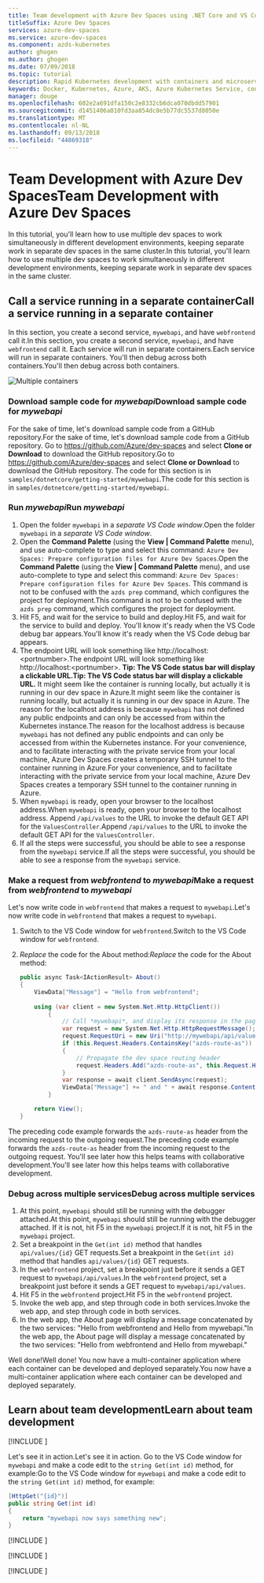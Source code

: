 ```yaml
---
title: Team development with Azure Dev Spaces using .NET Core and VS Code| Microsoft Docs
titleSuffix: Azure Dev Spaces
services: azure-dev-spaces
ms.service: azure-dev-spaces
ms.component: azds-kubernetes
author: ghogen
ms.author: ghogen
ms.date: 07/09/2018
ms.topic: tutorial
description: Rapid Kubernetes development with containers and microservices on Azure
keywords: Docker, Kubernetes, Azure, AKS, Azure Kubernetes Service, containers
manager: douge
ms.openlocfilehash: 602e2a691dfa150c2e8332cb6dca070dbdd57901
ms.sourcegitcommit: d1451406a010fd3aa854dc8e5b77dc5537d8050e
ms.translationtype: MT
ms.contentlocale: nl-NL
ms.lasthandoff: 09/13/2018
ms.locfileid: "44869318"
---
```

# <a name="team-development-with-azure-dev-spaces"></a><span data-ttu-id="741b7-104">Team Development with Azure Dev Spaces</span><span class="sxs-lookup"><span data-stu-id="741b7-104">Team Development with Azure Dev Spaces</span></span>

<span data-ttu-id="741b7-105">In this tutorial, you'll learn how to use multiple dev spaces to work simultaneously in different development environments, keeping separate work in separate dev spaces in the same cluster.</span><span class="sxs-lookup"><span data-stu-id="741b7-105">In this tutorial, you'll learn how to use multiple dev spaces to work simultaneously in different development environments, keeping separate work in separate dev spaces in the same cluster.</span></span>

## <a name="call-a-service-running-in-a-separate-container"></a><span data-ttu-id="741b7-106">Call a service running in a separate container</span><span class="sxs-lookup"><span data-stu-id="741b7-106">Call a service running in a separate container</span></span>

<span data-ttu-id="741b7-107">In this section, you create a second service, `mywebapi`, and have `webfrontend` call it.</span><span class="sxs-lookup"><span data-stu-id="741b7-107">In this section, you create a second service, `mywebapi`, and have `webfrontend` call it.</span></span> <span data-ttu-id="741b7-108">Each service will run in separate containers.</span><span class="sxs-lookup"><span data-stu-id="741b7-108">Each service will run in separate containers.</span></span> <span data-ttu-id="741b7-109">You'll then debug across both containers.</span><span class="sxs-lookup"><span data-stu-id="741b7-109">You'll then debug across both containers.</span></span>

![Multiple containers](media/common/multi-container.png)

### <a name="download-sample-code-for-mywebapi"></a><span data-ttu-id="741b7-111">Download sample code for *mywebapi*</span><span class="sxs-lookup"><span data-stu-id="741b7-111">Download sample code for *mywebapi*</span></span>
<span data-ttu-id="741b7-112">For the sake of time, let's download sample code from a GitHub repository.</span><span class="sxs-lookup"><span data-stu-id="741b7-112">For the sake of time, let's download sample code from a GitHub repository.</span></span> <span data-ttu-id="741b7-113">Go to https://github.com/Azure/dev-spaces and select **Clone or Download** to download the GitHub repository.</span><span class="sxs-lookup"><span data-stu-id="741b7-113">Go to https://github.com/Azure/dev-spaces and select **Clone or Download** to download the GitHub repository.</span></span> <span data-ttu-id="741b7-114">The code for this section is in `samples/dotnetcore/getting-started/mywebapi`.</span><span class="sxs-lookup"><span data-stu-id="741b7-114">The code for this section is in `samples/dotnetcore/getting-started/mywebapi`.</span></span>

### <a name="run-mywebapi"></a><span data-ttu-id="741b7-115">Run *mywebapi*</span><span class="sxs-lookup"><span data-stu-id="741b7-115">Run *mywebapi*</span></span>
1. <span data-ttu-id="741b7-116">Open the folder `mywebapi` in a *separate VS Code window*.</span><span class="sxs-lookup"><span data-stu-id="741b7-116">Open the folder `mywebapi` in a *separate VS Code window*.</span></span>
1. <span data-ttu-id="741b7-117">Open the **Command Palette** (using the **View | Command Palette** menu), and use auto-complete to type and select this command: `Azure Dev Spaces: Prepare configuration files for Azure Dev Spaces`.</span><span class="sxs-lookup"><span data-stu-id="741b7-117">Open the **Command Palette** (using the **View | Command Palette** menu), and use auto-complete to type and select this command: `Azure Dev Spaces: Prepare configuration files for Azure Dev Spaces`.</span></span> <span data-ttu-id="741b7-118">This command is not to be confused with the `azds prep` command, which configures the project for deployment.</span><span class="sxs-lookup"><span data-stu-id="741b7-118">This command is not to be confused with the `azds prep` command, which configures the project for deployment.</span></span>
1. <span data-ttu-id="741b7-119">Hit F5, and wait for the service to build and deploy.</span><span class="sxs-lookup"><span data-stu-id="741b7-119">Hit F5, and wait for the service to build and deploy.</span></span> <span data-ttu-id="741b7-120">You'll know it's ready when the VS Code debug bar appears.</span><span class="sxs-lookup"><span data-stu-id="741b7-120">You'll know it's ready when the VS Code debug bar appears.</span></span>
1. <span data-ttu-id="741b7-121">The endpoint URL will look something like http://localhost:\<portnumber\>.</span><span class="sxs-lookup"><span data-stu-id="741b7-121">The endpoint URL will look something like http://localhost:\<portnumber\>.</span></span> <span data-ttu-id="741b7-122">**Tip: The VS Code status bar will display a clickable URL.**</span><span class="sxs-lookup"><span data-stu-id="741b7-122">**Tip: The VS Code status bar will display a clickable URL.**</span></span> <span data-ttu-id="741b7-123">It might seem like the container is running locally, but actually it is running in our dev space in Azure.</span><span class="sxs-lookup"><span data-stu-id="741b7-123">It might seem like the container is running locally, but actually it is running in our dev space in Azure.</span></span> <span data-ttu-id="741b7-124">The reason for the localhost address is because `mywebapi` has not defined any public endpoints and can only be accessed from within the Kubernetes instance.</span><span class="sxs-lookup"><span data-stu-id="741b7-124">The reason for the localhost address is because `mywebapi` has not defined any public endpoints and can only be accessed from within the Kubernetes instance.</span></span> <span data-ttu-id="741b7-125">For your convenience, and to facilitate interacting with the private service from your local machine, Azure Dev Spaces creates a temporary SSH tunnel to the container running in Azure.</span><span class="sxs-lookup"><span data-stu-id="741b7-125">For your convenience, and to facilitate interacting with the private service from your local machine, Azure Dev Spaces creates a temporary SSH tunnel to the container running in Azure.</span></span>
1. <span data-ttu-id="741b7-126">When `mywebapi` is ready, open your browser to the localhost address.</span><span class="sxs-lookup"><span data-stu-id="741b7-126">When `mywebapi` is ready, open your browser to the localhost address.</span></span> <span data-ttu-id="741b7-127">Append `/api/values` to the URL to invoke the default GET API for the `ValuesController`.</span><span class="sxs-lookup"><span data-stu-id="741b7-127">Append `/api/values` to the URL to invoke the default GET API for the `ValuesController`.</span></span> 
1. <span data-ttu-id="741b7-128">If all the steps were successful, you should be able to see a response from the `mywebapi` service.</span><span class="sxs-lookup"><span data-stu-id="741b7-128">If all the steps were successful, you should be able to see a response from the `mywebapi` service.</span></span>

### <a name="make-a-request-from-webfrontend-to-mywebapi"></a><span data-ttu-id="741b7-129">Make a request from *webfrontend* to *mywebapi*</span><span class="sxs-lookup"><span data-stu-id="741b7-129">Make a request from *webfrontend* to *mywebapi*</span></span>
<span data-ttu-id="741b7-130">Let's now write code in `webfrontend` that makes a request to `mywebapi`.</span><span class="sxs-lookup"><span data-stu-id="741b7-130">Let's now write code in `webfrontend` that makes a request to `mywebapi`.</span></span>
1. <span data-ttu-id="741b7-131">Switch to the VS Code window for `webfrontend`.</span><span class="sxs-lookup"><span data-stu-id="741b7-131">Switch to the VS Code window for `webfrontend`.</span></span>
1. <span data-ttu-id="741b7-132">*Replace* the code for the About method:</span><span class="sxs-lookup"><span data-stu-id="741b7-132">*Replace* the code for the About method:</span></span>

    ```csharp
    public async Task<IActionResult> About()
    {
        ViewData["Message"] = "Hello from webfrontend";
        
        using (var client = new System.Net.Http.HttpClient())
            {
                // Call *mywebapi*, and display its response in the page
                var request = new System.Net.Http.HttpRequestMessage();
                request.RequestUri = new Uri("http://mywebapi/api/values/1");
                if (this.Request.Headers.ContainsKey("azds-route-as"))
                {
                    // Propagate the dev space routing header
                    request.Headers.Add("azds-route-as", this.Request.Headers["azds-route-as"] as IEnumerable<string>);
                }
                var response = await client.SendAsync(request);
                ViewData["Message"] += " and " + await response.Content.ReadAsStringAsync();
            }

        return View();
    }
    ```

<span data-ttu-id="741b7-133">The preceding code example forwards the `azds-route-as` header from the incoming request to the outgoing request.</span><span class="sxs-lookup"><span data-stu-id="741b7-133">The preceding code example forwards the `azds-route-as` header from the incoming request to the outgoing request.</span></span> <span data-ttu-id="741b7-134">You'll see later how this helps teams with collaborative development.</span><span class="sxs-lookup"><span data-stu-id="741b7-134">You'll see later how this helps teams with collaborative development.</span></span>

### <a name="debug-across-multiple-services"></a><span data-ttu-id="741b7-135">Debug across multiple services</span><span class="sxs-lookup"><span data-stu-id="741b7-135">Debug across multiple services</span></span>
1. <span data-ttu-id="741b7-136">At this point, `mywebapi` should still be running with the debugger attached.</span><span class="sxs-lookup"><span data-stu-id="741b7-136">At this point, `mywebapi` should still be running with the debugger attached.</span></span> <span data-ttu-id="741b7-137">If it is not, hit F5 in the `mywebapi` project.</span><span class="sxs-lookup"><span data-stu-id="741b7-137">If it is not, hit F5 in the `mywebapi` project.</span></span>
1. <span data-ttu-id="741b7-138">Set a breakpoint in the `Get(int id)` method that handles `api/values/{id}` GET requests.</span><span class="sxs-lookup"><span data-stu-id="741b7-138">Set a breakpoint in the `Get(int id)` method that handles `api/values/{id}` GET requests.</span></span>
1. <span data-ttu-id="741b7-139">In the `webfrontend` project, set a breakpoint just before it sends a GET request to `mywebapi/api/values`.</span><span class="sxs-lookup"><span data-stu-id="741b7-139">In the `webfrontend` project, set a breakpoint just before it sends a GET request to `mywebapi/api/values`.</span></span>
1. <span data-ttu-id="741b7-140">Hit F5 in the `webfrontend` project.</span><span class="sxs-lookup"><span data-stu-id="741b7-140">Hit F5 in the `webfrontend` project.</span></span>
1. <span data-ttu-id="741b7-141">Invoke the web app, and step through code in both services.</span><span class="sxs-lookup"><span data-stu-id="741b7-141">Invoke the web app, and step through code in both services.</span></span>
1. <span data-ttu-id="741b7-142">In the web app, the About page will display a message concatenated by the two services: "Hello from webfrontend and Hello from mywebapi."</span><span class="sxs-lookup"><span data-stu-id="741b7-142">In the web app, the About page will display a message concatenated by the two services: "Hello from webfrontend and Hello from mywebapi."</span></span>


<span data-ttu-id="741b7-143">Well done!</span><span class="sxs-lookup"><span data-stu-id="741b7-143">Well done!</span></span> <span data-ttu-id="741b7-144">You now have a multi-container application where each container can be developed and deployed separately.</span><span class="sxs-lookup"><span data-stu-id="741b7-144">You now have a multi-container application where each container can be developed and deployed separately.</span></span>

## <a name="learn-about-team-development"></a><span data-ttu-id="741b7-145">Learn about team development</span><span class="sxs-lookup"><span data-stu-id="741b7-145">Learn about team development</span></span>

[!INCLUDE [](includes/team-development-1.md)]

<span data-ttu-id="741b7-146">Let's see it in action.</span><span class="sxs-lookup"><span data-stu-id="741b7-146">Let's see it in action.</span></span> <span data-ttu-id="741b7-147">Go to the VS Code window for `mywebapi` and make a code edit to the `string Get(int id)` method, for example:</span><span class="sxs-lookup"><span data-stu-id="741b7-147">Go to the VS Code window for `mywebapi` and make a code edit to the `string Get(int id)` method, for example:</span></span>

```csharp
[HttpGet("{id}")]
public string Get(int id)
{
    return "mywebapi now says something new";
}
```


[!INCLUDE [](includes/team-development-2.md)]

[!INCLUDE [](includes/well-done.md)]

[!INCLUDE [](includes/clean-up.md)]
